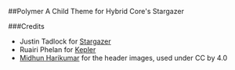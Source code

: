 ##Polymer
A Child Theme for Hybrid Core's Stargazer


###Credits
- Justin Tadlock for [Stargazer](https://wordpress.org/themes/stargazer)
- Ruairi Phelan for [Kepler](https://wordpress.org/themes/kepler)
- [Midhun Harikumar](http://midhunhk.blogspot.in/2014/07/android-l-release-artwork.html) for the header images, used under CC by 4.0

